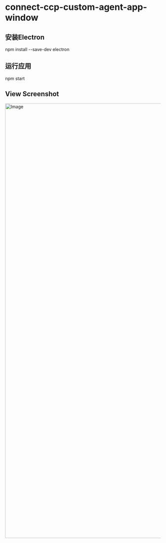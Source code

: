 # connect-ccp-custom-agent-app-window

## 安装Electron
npm install --save-dev electron

## 运行应用
npm start

## View Screenshot
<img width="1404" alt="Image" src="https://github.com/user-attachments/assets/d22cf9a8-b9c1-44b6-b072-674b7d665383" />
